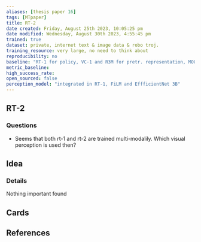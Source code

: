 ```yaml
---
aliases: [thesis paper 16]
tags: [MTpaper]
title: RT-2
date created: Friday, August 25th 2023, 10:05:25 pm
date modified: Wednesday, August 30th 2023, 4:55:45 pm
trained: true
dataset: private, internet text & image data & robo troj.
training_resource: very large, no need to think about
reproducibility: no
baseline: "RT-1 for policy, VC-1 and R3M for pretr. representation, MOO for others"
metric_baseline: 
high_success_rate: 
open_sourced: false
perception_model: "integrated in RT-1, FiLM and EffficientNet 3B"
---
```


## RT-2

### Questions

- Seems that both rt-1 and rt-2 are trained multi-modalily. Which visual perception is used then?

## Idea

### Details

Nothing important found

## Cards

## References